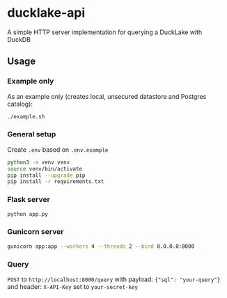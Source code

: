 # ducklake-api

A simple HTTP server implementation for querying a DuckLake with DuckDB

## Usage

### Example only

As an example only (creates local, unsecured datastore and Postgres catalog):
```sh
./example.sh
```

### General setup

Create `.env` based on `.env.example`

```sh
python3 -m venv venv
source venv/bin/activate
pip install --upgrade pip
pip install -r requirements.txt
```

### Flask server

```sh
python app.py
```

### Gunicorn server

```sh
gunicorn app:app --workers 4 --threads 2 --bind 0.0.0.0:8000
```

### Query

`POST` to `http://localhost:8000/query` with payload: `{"sql": "your-query"}` and header: `X-API-Key` set to `your-secret-key`